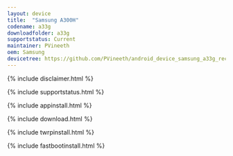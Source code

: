 ```yaml
---
layout: device
title:  "Samsung A300H"
codename: a33g
downloadfolder: a33g
supportstatus: Current
maintainer: PVineeth
oem: Samsung
devicetree: https://github.com/PVineeth/android_device_samsung_a33g_recovery
---
```


{% include disclaimer.html %}

{% include supportstatus.html %}

{% include appinstall.html %}

{% include download.html %}

{% include twrpinstall.html %}

{% include fastbootinstall.html %}
